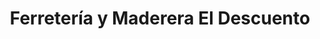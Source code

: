 ---
title: "Ferretería y Maderera El Descuento"
url: /tela/ferreteria-y-maderera-el-descuento/
shop: Eisenwaren
---